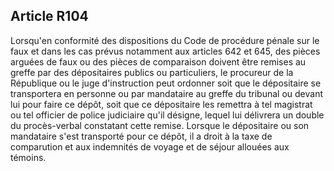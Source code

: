 Article R104
----
Lorsqu'en conformité des dispositions du Code de procédure pénale sur le faux et
dans les cas prévus notamment aux articles 642 et 645, des pièces arguées de
faux ou des pièces de comparaison doivent être remises au greffe par des
dépositaires publics ou particuliers, le procureur de la République ou le juge
d'instruction peut ordonner soit que le dépositaire se transportera en personne
ou par mandataire au greffe du tribunal ou devant lui pour faire ce dépôt, soit
que ce dépositaire les remettra à tel magistrat ou tel officier de police
judiciaire qu'il désigne, lequel lui délivrera un double du procès-verbal
constatant cette remise. Lorsque le dépositaire ou son mandataire s'est
transporté pour ce dépôt, il a droit à la taxe de comparution et aux indemnités
de voyage et de séjour allouées aux témoins.
